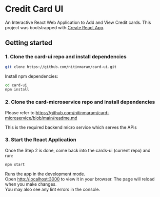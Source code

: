 # Credit Card UI
An Interactive React Web Application to Add and View Credit cards.
This project was bootstrapped with [Create React App](https://github.com/facebook/create-react-app).

## Getting started

### 1. Clone the card-ui repo and install dependencies

```sh
git clone https://github.com/nitinmaram/card-ui.git
```

Install npm dependencies:

```sh
cd card-ui
npm install
```

### 2. Clone the card-microservice repo and install dependencies

Please refer to https://github.com/nitinmaram/card-microservice/blob/main/readme.md

This is the required backend micro service which serves the APIs

### 3. Start the React Application

Once the Step 2 is done, come back into the cards-ui (current repo) and run:

```sh
npm start
```
Runs the app in the development mode.\
Open [http://localhost:3000](http://localhost:3000) to view it in your browser.
The page will reload when you make changes.\
You may also see any lint errors in the console.